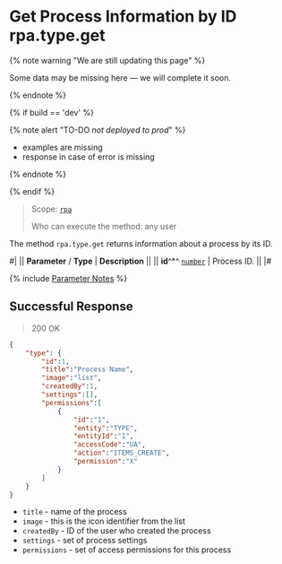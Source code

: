 # Get Process Information by ID rpa.type.get

{% note warning "We are still updating this page" %}

Some data may be missing here — we will complete it soon.

{% endnote %}

{% if build == 'dev' %}

{% note alert "TO-DO _not deployed to prod_" %}

- examples are missing
- response in case of error is missing

{% endnote %}

{% endif %}

> Scope: [`rpa`](../../../scopes/permissions.md)
>
> Who can execute the method: any user

The method `rpa.type.get` returns information about a process by its ID.

#|
|| **Parameter** / **Type** | **Description** ||
|| **id**^*^ 
[`number`](../../../data-types.md) | Process ID. ||
|#

{% include [Parameter Notes](../../../../_includes/required.md) %}

## Successful Response

> 200 OK

```json
{
    "type": {
        "id":1,
        "title":"Process Name",
        "image":"list",
        "createdBy":1,
        "settings":[],
        "permissions":[
            {
                "id":"1",
                "entity":"TYPE",
                "entityId":"1",
                "accessCode":"UA",
                "action":"ITEMS_CREATE",
                "permission":"X"
            }
        ]
    }
}
```

- `title` - name of the process
- `image` - this is the icon identifier from the list
- `createdBy` - ID of the user who created the process
- `settings` - set of process settings
- `permissions` - set of access permissions for this process
